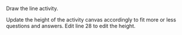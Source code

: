 Draw the line activity.

Update the height of the activity canvas accordingly to fit more or less questions and answers.
Edit line 28 to edit the height.
